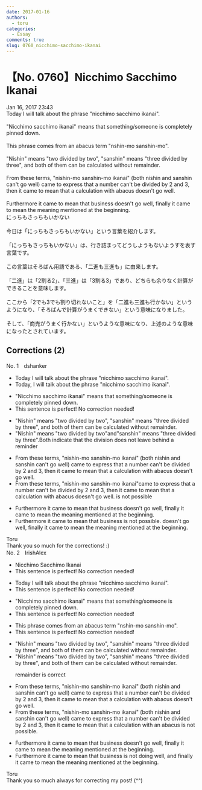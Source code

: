 ```yaml
---
date: 2017-01-16
authors:
  - toru
categories:
  - Essay
comments: true
slug: 0760_nicchimo-sacchimo-ikanai
---
```


# 【No. 0760】Nicchimo Sacchimo Ikanai
<div class="date">Jan 16, 2017 23:43</div>
<div id="post"><div id="body_show_ori">
Today I will talk about the phrase "nicchimo sacchimo ikanai".<br/><br/>"Nicchimo sacchimo ikanai" means that something/someone is completely pinned down.<br/><br/>This phrase comes from an abacus term "nshin-mo sanshin-mo".<br/><br/>"Nishin" means "two divided by two", "sanshin" means "three divided by three", and both of them can be calculated without remainder.<br/><br/>From these terms, "nishin-mo sanshin-mo ikanai" (both nishin and sanshin can't go well) came to express that a number can't be divided by 2 and 3, then it came to mean that a calculation with abacus doesn't go well.<br/><br/>Furthermore it came to mean that business doesn't go well, finally it came to mean the meaning mentioned at the beginning.
</div></div>

<!-- more -->

<div id="post_ja"><div id="body_show_mo">
にっちもさっちもいかない<br/><br/>今日は「にっちもさっちもいかない」という言葉を紹介します。<br/><br/>「にっちもさっちもいかない」は、行き詰まってどうしようもないようすを表す言葉です。<br/><br/>この言葉はそろばん用語である、「二進も三進も」に由来します。<br/><br/>「二進」は「2割る2」、「三進」は「3割る3」であり、どちらも余りなく計算ができることを意味します。<br/><br/>ここから「2でも3でも割り切れないこと」を「二進も三進も行かない」というようになり、「そろばんで計算がうまくできない」という意味になりました。<br/><br/>そして、「商売がうまく行かない」というような意味になり、上述のような意味になったとされています。
</div></div>

## Corrections (2)
<div id="block"><div class="first_name"> No. 1　<span class="just_name">dshanker</span></div><div id="block2">
<ul class="correction_field">
<li class="incorrect">Today I will talk about the phrase "nicchimo sacchimo ikanai".</li>
<li class="corrected correct">
Today, I will talk about the phrase "nicchimo sacchimo ikanai".
</li>
</ul>
<ul class="correction_field">
<li class="incorrect">"Nicchimo sacchimo ikanai" means that something/someone is completely pinned down.</li>
<li class="corrected perfect">This sentence is perfect! No correction needed!</li>
</ul>
<ul class="correction_field">
<li class="incorrect">"Nishin" means "two divided by two", "sanshin" means "three divided by three", and both of them can be calculated without remainder.</li>
<li class="corrected correct">
"Nishin" means "two divided by two"and"sanshin" means "three divided by three".Both indicate that the division does not leave behind a reminder
</li>
</ul>
<ul class="correction_field">
<li class="incorrect">From these terms, "nishin-mo sanshin-mo ikanai" (both nishin and sanshin can't go well) came to express that a number can't be divided by 2 and 3, then it came to mean that a calculation with abacus doesn't go well.</li>
<li class="corrected correct">
From these terms, "nishin-mo sanshin-mo ikanai"came to express that a number can't be divided by 2 and 3, then it came to mean that a calculation with abacus<span class="sline"> doesn't go well. </span>is not possible
</li>
</ul>
<ul class="correction_field">
<li class="incorrect">Furthermore it came to mean that business doesn't go well, finally it came to mean the meaning mentioned at the beginning.</li>
<li class="corrected correct">
Furthermore it came to mean that business is not possible. <span class="sline">doesn't go well, finally it came to mean the meaning mentioned at the beginning.</span>
</li>
</ul>
</div><div class="name"><span class="just_name">Toru</span><br>
Thank you so much for the corrections! :)
</div>
</div>
<div id="block"><div class="first_name"> No. 2　<span class="just_name">IrishAlex</span></div><div id="block2">
<ul class="correction_field">
<li class="incorrect">Nicchimo Sacchimo Ikanai</li>
<li class="corrected perfect">This sentence is perfect! No correction needed!</li>
</ul>
<ul class="correction_field">
<li class="incorrect">Today I will talk about the phrase "nicchimo sacchimo ikanai".</li>
<li class="corrected perfect">This sentence is perfect! No correction needed!</li>
</ul>
<ul class="correction_field">
<li class="incorrect">"Nicchimo sacchimo ikanai" means that something/someone is completely pinned down.</li>
<li class="corrected perfect">This sentence is perfect! No correction needed!</li>
</ul>
<ul class="correction_field">
<li class="incorrect">This phrase comes from an abacus term "nshin-mo sanshin-mo".</li>
<li class="corrected perfect">This sentence is perfect! No correction needed!</li>
</ul>
<ul class="correction_field">
<li class="incorrect">"Nishin" means "two divided by two", "sanshin" means "three divided by three", and both of them can be calculated without remainder.</li>
<li class="corrected correct">
"Nishin" means "two divided by two", "sanshin" means "three divided by three", and both of them can be calculated without remainder.
<p class="correction_comment">remainder is correct</p>
</li>
</ul>
<ul class="correction_field">
<li class="incorrect">From these terms, "nishin-mo sanshin-mo ikanai" (both nishin and sanshin can't go well) came to express that a number can't be divided by 2 and 3, then it came to mean that a calculation with abacus doesn't go well.</li>
<li class="corrected correct">
From these terms, "nishin-mo sanshin-mo ikanai" (both nishin and sanshin can't go well) came to express that a number can't be divided by 2 and 3, then it came to mean that a calculation with <span class="f_blue">an </span>abacus <span class="f_blue">is not possible</span>.
</li>
</ul>
<ul class="correction_field">
<li class="incorrect">Furthermore it came to mean that business doesn't go well, finally it came to mean the meaning mentioned at the beginning.</li>
<li class="corrected correct">
Furthermore it came to mean that business <span class="f_blue">is not doing </span>well, <span class="f_blue">and </span>finally it came to mean the meaning mentioned at the beginning.
</li>
</ul>
</div><div class="name"><span class="just_name">Toru</span><br>
Thank you so much always for correcting my post! (^^)
</div>
</div>
